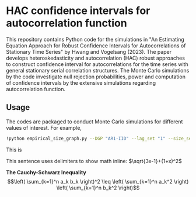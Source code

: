 # HAC confidence intervals for autocorrelation function
This repository contains Python code for the simulations in "An Estimating Equation Approach for Robust Confidence Intervals for Autocorrelations of Stationary Time Series" by Hwang and Vogelsang (2023). The paper develops heteroskedasticity and autocorrelation (HAC) robust approaches to construct confidence interval for autocorrelations for the time series with general stationary serial correlation structures. The Monte Carlo simulations by the code investigate null rejection probabilities, power and computation of confidence intervals by the extensive simulations regarding autocorrelation function.

## Usage
The codes are packaged to conduct Monte Carlo simulations for different values of interest. For example, 

```bash
!python empirical_size_graph.py --DGP "AR1-IID" --lag_set "1" --size_set "100,200,500,2000" --phi_set "0.1,0.3,0.5,0.7,0.9,-0.1,-0.3,-0.5,-0.7,-0.9" --replication "1000"
```

This is 

This sentence uses delimiters to show math inline:  $\sqrt{3x-1}+(1+x)^2$

**The Cauchy-Schwarz Inequality**
$$\left( \sum_{k=1}^n a_k b_k \right)^2 \leq \left( \sum_{k=1}^n a_k^2 \right) \left( \sum_{k=1}^n b_k^2 \right)$$